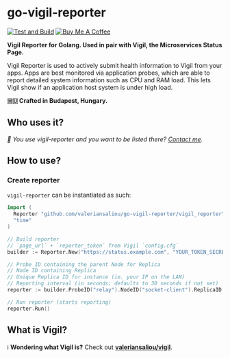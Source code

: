 # go-vigil-reporter

[![Test and Build](https://github.com/valeriansaliou/go-vigil-reporter/workflows/Test%20and%20Build/badge.svg?branch=master)](https://github.com/valeriansaliou/go-vigil-reporter/actions?query=workflow%3A%22Test+and+Build%22) [![Buy Me A Coffee](https://img.shields.io/badge/buy%20me%20a%20coffee-donate-yellow.svg)](https://www.buymeacoffee.com/valeriansaliou)

**Vigil Reporter for Golang. Used in pair with Vigil, the Microservices Status Page.**

Vigil Reporter is used to actively submit health information to Vigil from your apps. Apps are best monitored via application probes, which are able to report detailed system information such as CPU and RAM load. This lets Vigil show if an application host system is under high load.

**🇭🇺 Crafted in Budapest, Hungary.**

## Who uses it?

_👋 You use vigil-reporter and you want to be listed there? [Contact me](https://valeriansaliou.name/)._

## How to use?

### Create reporter

`vigil-reporter` can be instantiated as such:

```go
import (
  Reporter "github.com/valeriansaliou/go-vigil-reporter/vigil_reporter"
  "time"
)

// Build reporter
// `page_url` + `reporter_token` from Vigil `config.cfg`
builder := Reporter.New("https://status.example.com", "YOUR_TOKEN_SECRET")

// Probe ID containing the parent Node for Replica
// Node ID containing Replica
// Unique Replica ID for instance (ie. your IP on the LAN)
// Reporting interval (in seconds; defaults to 30 seconds if not set)
reporter := builder.ProbeID("relay").NodeID("socket-client").ReplicaID("192.168.1.10").Interval(time.Duration(30 * time.Second)).Build()

// Run reporter (starts reporting)
reporter.Run()
```

## What is Vigil?

ℹ️ **Wondering what Vigil is?** Check out **[valeriansaliou/vigil](https://github.com/valeriansaliou/vigil)**.
